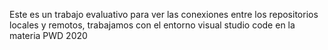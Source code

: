 Este es un trabajo evaluativo para ver las conexiones entre los repositorios locales y remotos, trabajamos con el entorno visual studio code en la materia PWD 2020